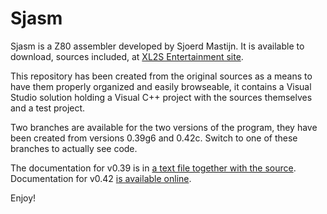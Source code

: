 # Sjasm #

Sjasm is a Z80 assembler developed by Sjoerd Mastijn. It is available to download, sources included, at [XL2S Entertainment site](http://home.online.nl/~smastijn/home.html).

This repository has been created from the original sources as a means to have them properly organized and easily browseable, it contains a Visual Studio solution holding a Visual C++ project with the sources themselves and a test project.

Two branches are available for the two versions of the program, they have been created from versions 0.39g6 and 0.42c. Switch to one of these branches to actually see code.

The documentation for v0.39 is in [a text file together with the source](https://bitbucket.org/konamiman/sjasm/src/v0.39/README.txt). Documentation for v0.42 [is available online](http://home.online.nl/~smastijn/sjasmmanual.html).

Enjoy!
